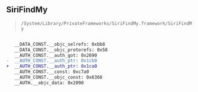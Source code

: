 ## SiriFindMy

> `/System/Library/PrivateFrameworks/SiriFindMy.framework/SiriFindMy`

```diff

   __DATA_CONST.__objc_selrefs: 0xbb8
   __DATA_CONST.__objc_protorefs: 0x58
   __AUTH_CONST.__auth_got: 0x2690
-  __AUTH_CONST.__auth_ptr: 0x1cb0
+  __AUTH_CONST.__auth_ptr: 0x1ca0
   __AUTH_CONST.__const: 0xc7a0
   __AUTH_CONST.__objc_const: 0x6368
   __AUTH.__objc_data: 0x2090

```
